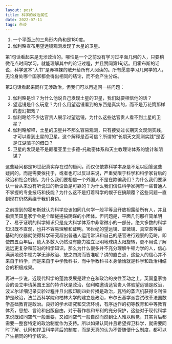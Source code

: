 ```yaml
---
layout: post
title: 科学的政治属性
date: 2022-07-11
tags: 杂谈
---
```


1. 一个平面上的三角形内角和是180度。
2. 伽利略宣布用望远镜观测发现了木星的卫星。

第1句话看起来是无涉政治的。哪怕是一个之前没有学习过平面几何的人，只要稍微花点时间学习，就能理解其中的论证过程，并且赞同第1句话。用霍布斯的话说，科学这本“大书”是赤裸裸的敞开给所有人阅读的。所有愿意学习几何学的人，无论身处哪个国家都会得出相同的结论，而不会产生分歧。

第2句话看起来同样无涉政治，但我们可以再追问一些问题：

1. 伽利略是谁？为什么他说自己发现土星的卫星，我们就要相信他的话？
2. 望远镜是什么玩意？为什么用望远镜看到的东西是真实的，而不是万花筒那样的虚幻把戏？
3. 伽利略给不少达官贵人展示过望远镜，为什么这些达官贵人看不到土星的卫星？
4. 伽利略解释，土星的卫星并不那么容易观测，只有接受过长期天文观测实践，才可以看到土星的卫星。这个解释是否可信？所谓的“长期天文观测实践”是否是江湖骗子的借口？
5. 卫星的发现是不是颠覆亚里士多德-托勒密体系和天主教理论体系的诡计和阴谋？

这些疑问都是16世纪真实存在过的疑问，而仅仅依靠科学本身是不足以回答这些疑问的。而是需要依托于，或者也可以反过来说，严重受限于科学和科学家背后的政治和社会机制。为什么我们要相信一个外国人不是在欺骗我们？为什么我们要承认一台从来没有听说过的新设备是可靠的？为什么我们信任科学家拥有一些普通人不掌握的专业技巧和技能？为什么这不是打着科学的幌子在搞颠覆？这些问题一直到现在仍然萦绕于我们身边。

之前提到的霍布斯就认为科学应该如同几何学一般平等且开放袒露给所有人，并且指责英国皇家学会是个暗搓搓搞阴谋的小团体。但问题是，平面几何那样简单明了、易于证明的科学知识只是庞大科学体系中非常微小的一部分。绝大多数的科学知识既不直观，也并不容易理解和证明。16世纪的望远镜、显微镜、真空泵等最基础的仪器就使得科学研究超出普通人运用常识和自己的感官进行观察的范畴。即使四五百年后，绝大多数人仍然没有能力独立证明地球绕太阳旋转，更不用说了解远远更复杂和前沿的科学知识。那么为什么很多并不充分理解牛顿力学的人，信心满满地说牛顿力学无涉政治、放之四海而皆准呢？讲的直白点，这些人的信心并不来自于科学，而是来自于中学教科书，而中学教科书本身恰恰就是科学和政治相结合的积极成果。

再进一步说，近现代科学的蓬勃发展是建立在和政治的良性互动之上。英国皇家协会的设立申请英国王室的特许状是政治，伽利略邀请达官贵人体验望远镜是政治，波义尔详细记录实验过程并且出版印刷四处传播是政治，瓦特的蒸汽机获得专利保护是政治，法兰西科学院和柏林大学的建立是政治，布尔巴基学派尝试改革法国数学基础教育是政治。良好的学术研究和交流环境，有序运作的初等教育和中等教育体系，思想、言论和出版自由，对于著作权和专利的充分保护，这些对于现代科学来说既如同空气一般重要，又如同空气一般自然而然到让人难以察觉，其实背后都需要一整套特定的政治制度作为支持。所以如果认同并且希望捍卫科学，就需要同时了解、认同和捍卫科学背后的制度，而是天真的认为不管随便什么制度，都可以产生相同的科学结论。
